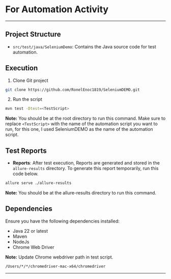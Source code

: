# For Automation Activity

---

## Project Structure

- `src/test/java/SeleniumDemo`: Contains the Java source code for test automation.

## Execution

1. Clone Git project
```bash
git clone https://github.com/RonelEnoc1819/SeleniumDEMO.git
```
2. Run the script
```bash
mvn test -Dtest=<TestScript>
```
**Note:** You should be at the root directory to run this command.
Make sure to replace `<TestScript>` with the name of the automation script you want to run, for this one, I used SeleniumDEMO as the name of the automation script.

## Test Reports

- **Reports**: After test execution, Reports are generated and stored in the `allure-results` directory.
  To generate this report temporarily, run this code below.

```bash
allure serve ./allure-results
```
**Note:** You should be at the allure-results directory to run this command.

## Dependencies

Ensure you have the following dependencies installed:

- Java 22 or latest
- Maven
- NodeJs
- Chrome Web Driver

**Note:** Update Chrome webdriver path in test script.
```declarative
/Users/*/*/chromedriver-mac-x64/chromedriver
```

---
